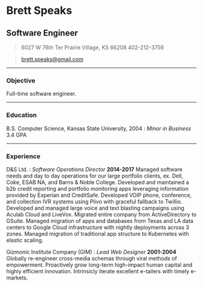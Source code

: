 # Brett Speaks
## Software Engineer

> 6027 W 76th Ter
> Prairie Village, KS 66208
> 402-212-3756

> [brett.speaks@gmail.com](brett.speaks@gmail.com)

------

### Objective

Full-time software engineer.

------

### Education

B.S. Computer Science, Kansas State University, 2004
: *Minor in Business*
  3.4 GPA

------

### Experience

D&S Ltd.
: *Software Operations Director*
  __2014-2017__
  Managed software needs and day to day operations for our large portfolio clients, ex. Dell, Coke, ESAB NA, and Barns & Noble College.
  Developed and maintained a b2b credit reporting and portfolio monitoring apps leveraging information provided by Experian and CreditSafe.
  Developed VOIP phone, conference, and collection IVR systems using Plivo with graceful fallback to Twillio.
  Developed and managed large voice and text blasting campaigns using Aculab Cloud and LiveVox.
  Migrated entire company from ActiveDirectory to GSuite.
  Managed migration of apps and databases from Texas and LA data centers to Google Cloud infrastructure with nightly
  deployments across 3 zones.
  Managed migration of traditional app structure to Kubernetes with elastic scaling.

Gizmonic Institute Company (GIM)
: *Lead Web Designer*
  __2001-2004__
  Globally re-engineer cross-media schemas through viral methods of empowerment. Proactively grow long-term high-impact human capital and highly efficient innovation. Intrinsicly iterate excellent e-tailers with timely e-markets.
